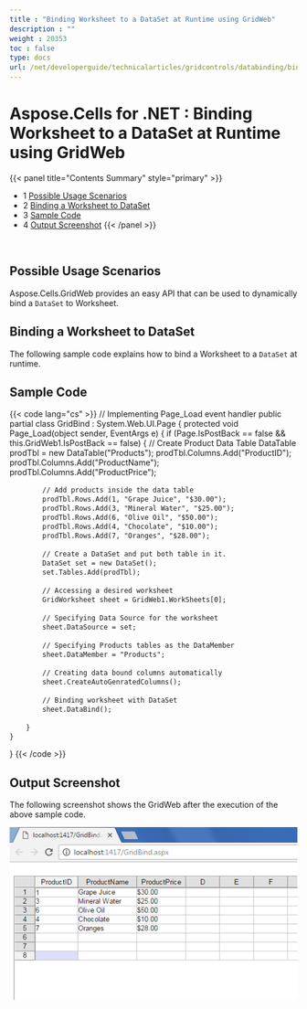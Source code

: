 ```yaml
---
title : "Binding Worksheet to a DataSet at Runtime using GridWeb" 
description : "" 
weight : 20353 
toc : false
type: docs
url: /net/developerguide/technicalarticles/gridcontrols/databinding/binding+worksheet+to+a+dataset+at+runtime+using+gridweb/
---
```


# Aspose.Cells for .NET : Binding Worksheet to a DataSet at Runtime using GridWeb


{{< panel title="Contents Summary" style="primary" >}}
*   1 [Possible Usage Scenarios](#possible-usage-scenarios)
*   2 [Binding a Worksheet to DataSet](#binding-a-worksheet-to-dataset)
*   3 [Sample Code](#sample-code)
*   4 [Output Screenshot](#output-screenshot)
{{< /panel >}}
 

 

## Possible Usage Scenarios

Aspose.Cells.GridWeb provides an easy API that can be used to dynamically bind a `DataSet` to Worksheet.

## Binding a Worksheet to DataSet

The following sample code explains how to bind a Worksheet to a `DataSet` at runtime.

## Sample Code

{{< code lang="cs" >}}
// Implementing Page_Load event handler
public partial class GridBind : System.Web.UI.Page
{
    protected void Page_Load(object sender, EventArgs e)
    {
        if (Page.IsPostBack == false && this.GridWeb1.IsPostBack == false)
        {
            // Create Product Data Table
            DataTable prodTbl = new DataTable("Products");
            prodTbl.Columns.Add("ProductID");
            prodTbl.Columns.Add("ProductName");
            prodTbl.Columns.Add("ProductPrice");

            // Add products inside the data table
            prodTbl.Rows.Add(1, "Grape Juice", "$30.00");
            prodTbl.Rows.Add(3, "Mineral Water", "$25.00");
            prodTbl.Rows.Add(6, "Olive Oil", "$50.00");
            prodTbl.Rows.Add(4, "Chocolate", "$10.00");
            prodTbl.Rows.Add(7, "Oranges", "$28.00");

            // Create a DataSet and put both table in it.
            DataSet set = new DataSet();
            set.Tables.Add(prodTbl);

            // Accessing a desired worksheet
            GridWorksheet sheet = GridWeb1.WorkSheets[0];

            // Specifying Data Source for the worksheet
            sheet.DataSource = set;

            // Specifying Products tables as the DataMember
            sheet.DataMember = "Products";

            // Creating data bound columns automatically
            sheet.CreateAutoGenratedColumns();

            // Binding worksheet with DataSet
            sheet.DataBind();

        }
    }
}
{{< /code >}}

## Output Screenshot

The following screenshot shows the GridWeb after the execution of the above sample code.

![image](22774112.png)

